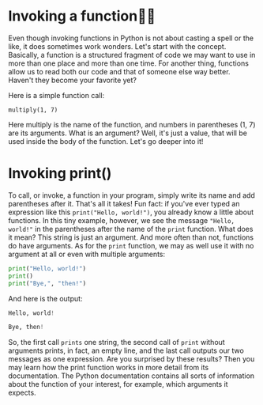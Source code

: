 #  Invoking a function🤔😃
Even though invoking functions in Python is not about casting a spell or the like, it does sometimes work wonders. Let's start with the concept. Basically, a function is a structured fragment of code we may want to use in more than one place and more than one time. For another thing, functions allow us to read both our code and that of someone else way better. Haven't they become your favorite yet?

Here is a simple function call:

`multiply(1, 7)`

Here multiply is the name of the function, and numbers in parentheses (1, 7) are its arguments. What is an argument? Well, it's just a value, that will be used inside the body of the function. Let's go deeper into it!



# Invoking print()
To call, or invoke, a function in your program, simply write its name and add parentheses after it. That's all it takes! Fun fact: if you've ever typed an expression like this `print("Hello, world!")`, you already know a little about functions. In this tiny example, however, we see the message `"Hello, world!"` in the parentheses after the name of the `print` function. What does it mean? This string is just an argument. And more often than not, functions do have arguments. As for the `print` function, we may as well use it with no argument at all or even with multiple arguments:



```python
print("Hello, world!")
print()
print("Bye,", "then!")
```

And here is the output:

```python
Hello, world!

Bye, then!
```


So, the first call `prints` one string, the second call of `print` without arguments prints, in fact, an empty line, and the last call outputs our two messages as one expression. Are you surprised by these results? Then you may learn how the print function works in more detail from its documentation. The Python documentation contains all sorts of information about the function of your interest, for example, which arguments it expects.





